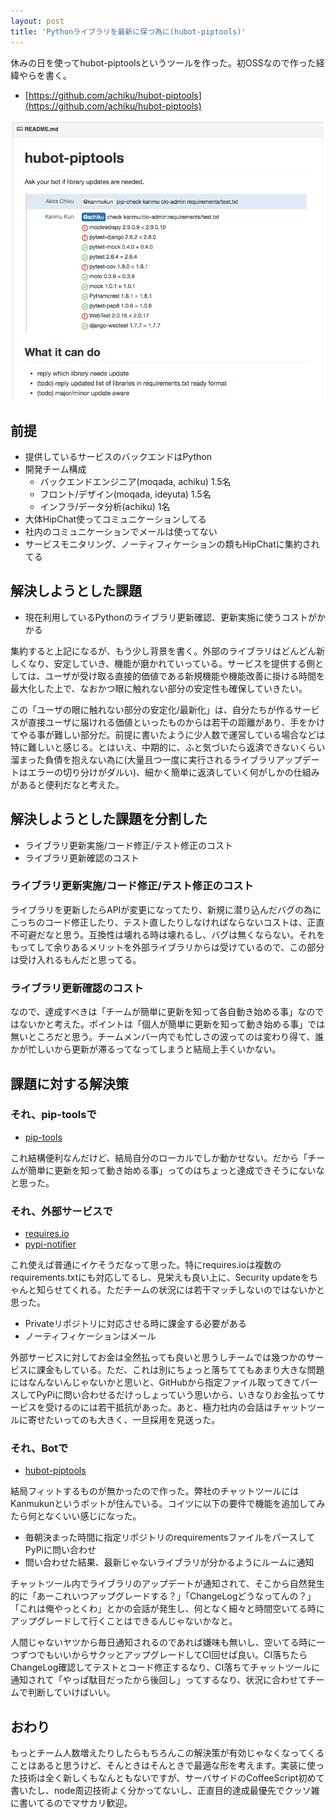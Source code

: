 ```yaml
---
layout: post
title: 'Pythonライブラリを最新に保つ為に(hubot-piptools)'
---
```


休みの日を使ってhubot-piptoolsというツールを作った。初OSSなので作った経緯やらを書く。

- [https://github.com/achiku/hubot-piptools](https://github.com/achiku/hubot-piptools)

![hubot-piptools](/images/hubot-piptools.png)


## 前提

- 提供しているサービスのバックエンドはPython
- 開発チーム構成
    * バックエンドエンジニア(moqada, achiku) 1.5名
    * フロント/デザイン(moqada, ideyuta) 1.5名
    * インフラ/データ分析(achiku) 1名
- 大体HipChat使ってコミュニケーションしてる
- 社内のコミュニケーションでメールは使ってない
- サービスモニタリング、ノーティフィケーションの類もHipChatに集約されてる


## 解決しようとした課題

- 現在利用しているPythonのライブラリ更新確認、更新実施に使うコストがかかる

集約すると上記になるが、もう少し背景を書く。外部のライブラリはどんどん新しくなり、安定していき、機能が磨かれていっている。サービスを提供する側としては、ユーザが受け取る直接的価値である新規機能や機能改善に掛ける時間を最大化した上で、なおかつ眼に触れない部分の安定性も確保していきたい。

この「ユーザの眼に触れない部分の安定化/最新化」は、自分たちが作るサービスが直接ユーザに届けれる価値といったものからは若干の距離があり、手をかけてやる事が難しい部分だ。前提に書いたように少人数で運営している場合などは特に難しいと感じる。とはいえ、中期的に、ふと気づいたら返済できないくらい溜まった負債を抱えない為に(大量且つ一度に実行されるライブラリアップデートはエラーの切り分けがダルい)、細かく簡単に返済していく何がしかの仕組みがあると便利だなと考えた。


## 解決しようとした課題を分割した

- ライブラリ更新実施/コード修正/テスト修正のコスト
- ライブラリ更新確認のコスト


### ライブラリ更新実施/コード修正/テスト修正のコスト

ライブラリを更新したらAPIが変更になってたり、新規に潜り込んだバグの為にこっちのコード修正したり、テスト直したりしなければならないコストは、正直不可避だなと思う。互換性は壊れる時は壊れるし、バグは無くならない。それをもってして余りあるメリットを外部ライブラリからは受けているので、この部分は受け入れるもんだと思ってる。


### ライブラリ更新確認のコスト

なので、達成すべきは「チームが簡単に更新を知って各自動き始める事」なのではないかと考えた。ポイントは「個人が簡単に更新を知って動き始める事」では無いところだと思う。チームメンバー内でも忙しさの波ってのは変わり得て、誰かが忙しいから更新が滞るってなってしまうと結局上手くいかない。


## 課題に対する解決策

### それ、pip-toolsで

- [pip-tools](https://github.com/nvie/pip-tools)

これ結構便利なんだけど、結局自分のローカルでしか動かせない。だから「チームが簡単に更新を知って動き始める事」ってのはちょっと達成できそうにないなと思った。


### それ、外部サービスで

- [requires.io](https://requires.io/)
- [pypi-notifier](http://www.pypi-notifier.org/)

これ使えば普通にイケそうだなって思った。特にrequires.ioは複数のrequirements.txtにも対応してるし、見栄えも良い上に、Security updateをちゃんと知らせてくれる。ただチームの状況には若干マッチしないのではないかと思った。

- Privateリポジトリに対応させる時に課金する必要がある
- ノーティフィケーションはメール

外部サービスに対してお金は全然払っても良いと思うしチームでは幾つかのサービスに課金もしている。ただ、これは別にちょっと落ちててもあまり大きな問題にはなんないんじゃないかと思いと、GitHubから指定ファイル取ってきてパースしてPyPiに問い合わせるだけっしょっていう思いから、いきなりお金払ってサービスを受けるのには若干抵抗があった。あと、極力社内の会話はチャットツールに寄せたいってのも大きく、一旦採用を見送った。


### それ、Botで

- [hubot-piptools](https://github.com/achiku/hubot-piptools)

結局フィットするものが無かったので作った。弊社のチャットツールにはKanmukunというボットが住んでいる。コイツに以下の要件で機能を追加してみたら何となくいい感じになった。

- 毎朝決まった時間に指定リポジトリのrequirementsファイルをパースしてPyPiに問い合わせ
- 問い合わせた結果、最新じゃないライブラリが分かるようにルームに通知

チャットツール内でライブラリのアップデートが通知されて、そこから自然発生的に「あーこれいつアップグレードする？」「ChangeLogどうなってんの？」「これは俺やっとくわ」とかの会話が発生し、何となく細々と時間空いてる時にアップグレードして行くことはできるんじゃないかなと。

人間じゃないヤツから毎日通知されるのであれば嫌味も無いし、空いてる時に一つずつでもいいからサクッとアップグレードしてCI回せば良い。CI落ちたらChangeLog確認してテストとコード修正するなり、CI落ちてチャットツールに通知されて「やっぱ駄目だったから後回し」ってするなり、状況に合わせてチームで判断していけばいい。


## おわり

もっとチーム人数増えたりしたらもちろんこの解決策が有効じゃなくなってくることはあると思うけど、そんときはそんときで最適な形を考えます。実装に使った技術は全く新しくもなんともないですが、サーバサイドのCoffeeScript初めて書いたし、node周辺技術よく分かってないし、正直目的達成最優先でクッソ雑に書いてるのでマサカリ歓迎。
